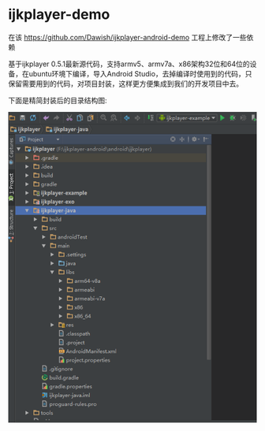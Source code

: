 # ijkplayer-demo

  在该 https://github.com/Dawish/ijkplayer-android-demo  工程上修改了一些依赖

 基于ijkplayer 0.5.1最新源代码，支持armv5、armv7a、x86架构32位和64位的设备，在ubuntu环境下编译，导入Android Studio，去掉编译时使用到的代码，只保留需要用到的代码，对项目封装，这样更方便集成到我们的开发项目中去。
 
 下面是精简封装后的目录结构图:
 
 ![工程结构图](./66.png)

  
